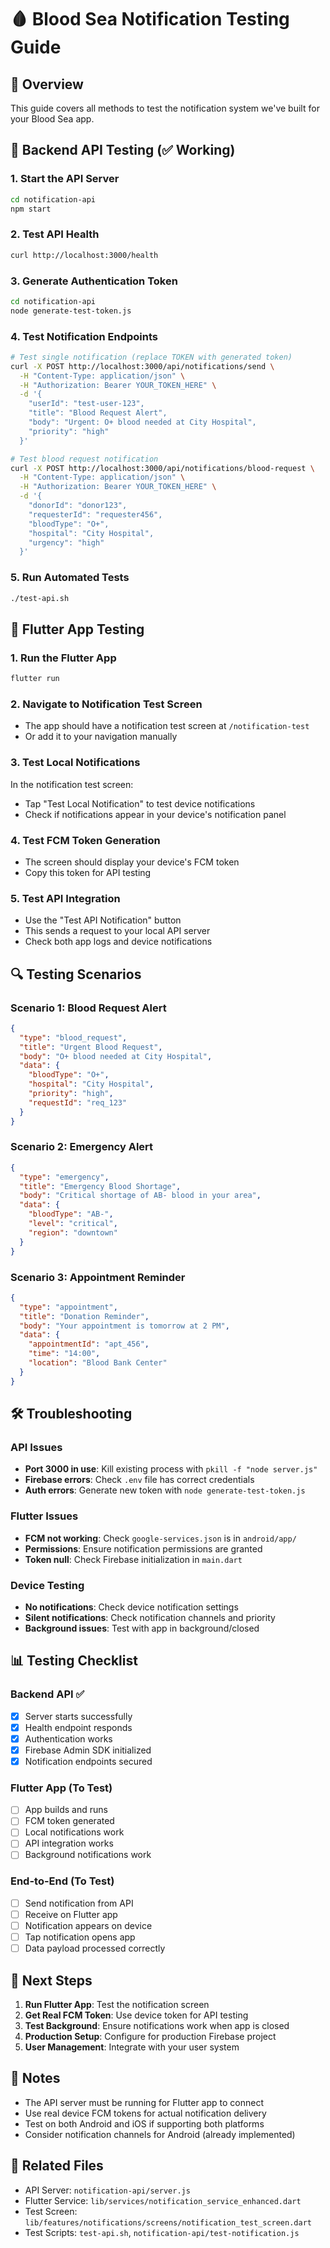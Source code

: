 # 🩸 Blood Sea Notification Testing Guide

## 🎯 Overview
This guide covers all methods to test the notification system we've built for your Blood Sea app.

## 🔧 Backend API Testing (✅ Working)

### 1. Start the API Server
```bash
cd notification-api
npm start
```

### 2. Test API Health
```bash
curl http://localhost:3000/health
```

### 3. Generate Authentication Token
```bash
cd notification-api
node generate-test-token.js
```

### 4. Test Notification Endpoints
```bash
# Test single notification (replace TOKEN with generated token)
curl -X POST http://localhost:3000/api/notifications/send \
  -H "Content-Type: application/json" \
  -H "Authorization: Bearer YOUR_TOKEN_HERE" \
  -d '{
    "userId": "test-user-123",
    "title": "Blood Request Alert",
    "body": "Urgent: O+ blood needed at City Hospital",
    "priority": "high"
  }'

# Test blood request notification
curl -X POST http://localhost:3000/api/notifications/blood-request \
  -H "Content-Type: application/json" \
  -H "Authorization: Bearer YOUR_TOKEN_HERE" \
  -d '{
    "donorId": "donor123",
    "requesterId": "requester456",
    "bloodType": "O+",
    "hospital": "City Hospital",
    "urgency": "high"
  }'
```

### 5. Run Automated Tests
```bash
./test-api.sh
```

## 📱 Flutter App Testing

### 1. Run the Flutter App
```bash
flutter run
```

### 2. Navigate to Notification Test Screen
- The app should have a notification test screen at `/notification-test`
- Or add it to your navigation manually

### 3. Test Local Notifications
In the notification test screen:
- Tap "Test Local Notification" to test device notifications
- Check if notifications appear in your device's notification panel

### 4. Test FCM Token Generation
- The screen should display your device's FCM token
- Copy this token for API testing

### 5. Test API Integration
- Use the "Test API Notification" button
- This sends a request to your local API server
- Check both app logs and device notifications

## 🔍 Testing Scenarios

### Scenario 1: Blood Request Alert
```json
{
  "type": "blood_request",
  "title": "Urgent Blood Request",
  "body": "O+ blood needed at City Hospital",
  "data": {
    "bloodType": "O+",
    "hospital": "City Hospital",
    "priority": "high",
    "requestId": "req_123"
  }
}
```

### Scenario 2: Emergency Alert
```json
{
  "type": "emergency",
  "title": "Emergency Blood Shortage",
  "body": "Critical shortage of AB- blood in your area",
  "data": {
    "bloodType": "AB-",
    "level": "critical",
    "region": "downtown"
  }
}
```

### Scenario 3: Appointment Reminder
```json
{
  "type": "appointment",
  "title": "Donation Reminder",
  "body": "Your appointment is tomorrow at 2 PM",
  "data": {
    "appointmentId": "apt_456",
    "time": "14:00",
    "location": "Blood Bank Center"
  }
}
```

## 🛠️ Troubleshooting

### API Issues
- **Port 3000 in use**: Kill existing process with `pkill -f "node server.js"`
- **Firebase errors**: Check `.env` file has correct credentials
- **Auth errors**: Generate new token with `node generate-test-token.js`

### Flutter Issues
- **FCM not working**: Check `google-services.json` is in `android/app/`
- **Permissions**: Ensure notification permissions are granted
- **Token null**: Check Firebase initialization in `main.dart`

### Device Testing
- **No notifications**: Check device notification settings
- **Silent notifications**: Check notification channels and priority
- **Background issues**: Test with app in background/closed

## 📊 Testing Checklist

### Backend API ✅
- [x] Server starts successfully
- [x] Health endpoint responds
- [x] Authentication works
- [x] Firebase Admin SDK initialized
- [x] Notification endpoints secured

### Flutter App (To Test)
- [ ] App builds and runs
- [ ] FCM token generated
- [ ] Local notifications work
- [ ] API integration works
- [ ] Background notifications work

### End-to-End (To Test)
- [ ] Send notification from API
- [ ] Receive on Flutter app
- [ ] Notification appears on device
- [ ] Tap notification opens app
- [ ] Data payload processed correctly

## 🚀 Next Steps

1. **Run Flutter App**: Test the notification screen
2. **Get Real FCM Token**: Use device token for API testing
3. **Test Background**: Ensure notifications work when app is closed
4. **Production Setup**: Configure for production Firebase project
5. **User Management**: Integrate with your user system

## 📝 Notes

- The API server must be running for Flutter app to connect
- Use real device FCM tokens for actual notification delivery
- Test on both Android and iOS if supporting both platforms
- Consider notification channels for Android (already implemented)

## 🔗 Related Files

- API Server: `notification-api/server.js`
- Flutter Service: `lib/services/notification_service_enhanced.dart`
- Test Screen: `lib/features/notifications/screens/notification_test_screen.dart`
- Test Scripts: `test-api.sh`, `notification-api/test-notification.js`
